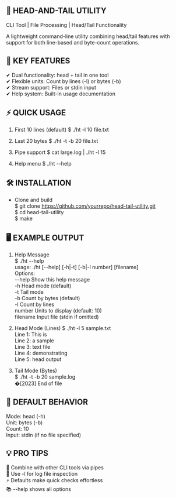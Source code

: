 ## 📜 HEAD-AND-TAIL UTILITY
CLI Tool | File Processing | Head/Tail Functionality

A lightweight command-line utility combining head/tail features
with support for both line-based and byte-count operations.

## 🚀 KEY FEATURES
✔ Dual functionality: head + tail in one tool                                            
✔ Flexible units: Count by lines (-l) or bytes (-b)                                                                    
✔ Stream support: Files or stdin input                                                        
✔ Help system: Built-in usage documentation                                                                

## ⚡ QUICK USAGE
1. First 10 lines (default)
$ ./ht -l 10 file.txt

2. Last 20 bytes
$ ./ht -t -b 20 file.txt

3. Pipe support
$ cat large.log | ./ht -l 15

4. Help menu
$ ./ht --help

## 🛠️ INSTALLATION
- Clone and build                                  
$ git clone https://github.com/yourrepo/head-tail-utility.git                                  
$ cd head-tail-utility                          
$ make                                                

## 🖥️ EXAMPLE OUTPUT
1. Help Message                                    
$ ./ht --help                                                          
usage: ./ht [--help] [-h|-t] [-b|-l number] [filename]                                                                              
Options:                                              
  --help          Show this help message                                                          
  -h              Head mode (default)                                                         
  -t              Tail mode                                                
  -b              Count by bytes (default)                                              
  -l              Count by lines                                     
  number          Units to display (default: 10)                                                          
  filename        Input file (stdin if omitted)                                                                 

2. Head Mode (Lines)
$ ./ht -l 5 sample.txt                                                                                                               
Line 1: This is                                                    
Line 2: a sample                                                              
Line 3: text file                           
Line 4: demonstrating                                   
Line 5: head output                    

3.  Tail Mode (Bytes)                                                
$ ./ht -t -b 20 sample.log                                            
�[2023] End of file                                                  

## 📌 DEFAULT BEHAVIOR                              
Mode: head (-h)                    
Unit: bytes (-b)                            
Count: 10                         
Input: stdin (if no file specified)                               

## 💡 PRO TIPS
🔧 Combine with other CLI tools via pipes                                           
📝 Use -l for log file inspection                                            
⚡ Defaults make quick checks effortless                         
📚 --help shows all options                                 
